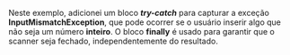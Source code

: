 Neste exemplo, adicionei um bloco **_try-catch_** para capturar a exceção **InputMismatchException**, que pode ocorrer se o usuário inserir algo que não seja um número **inteiro**. O bloco **finally** é usado para garantir que o scanner seja fechado, independentemente do resultado.
